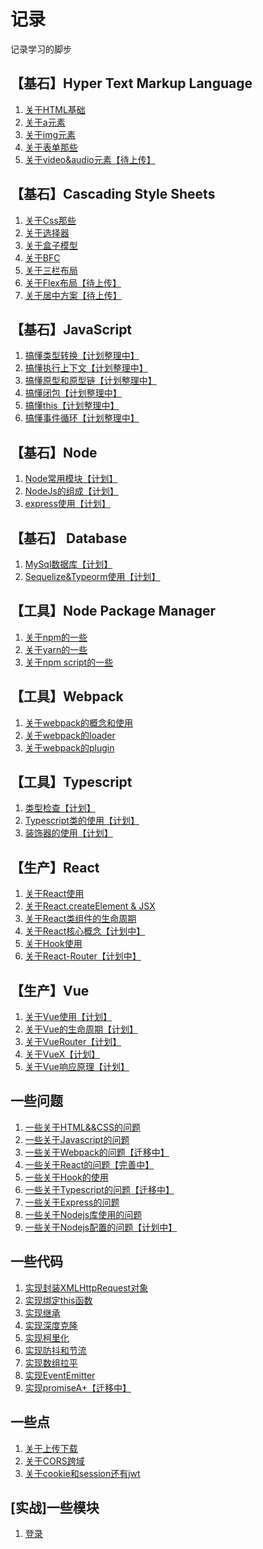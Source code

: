 # 记录

记录学习的脚步 

## 【基石】Hyper Text Markup Language

1. [关于HTML基础](https://github.com/JuneJH/blog/issues/27)
2. [关于a元素](https://github.com/JuneJH/blog/issues/28)
3. [关于img元素](https://github.com/JuneJH/blog/issues/29)
4. [关于表单那些](https://github.com/JuneJH/blog/issues/30)
5. [关于video&audio元素【待上传】]()

 
## 【基石】Cascading Style Sheets

1. [关于Css那些](https://github.com/JuneJH/blog/issues/31)<br>
2. [关于选择器](https://github.com/JuneJH/blog/issues/32)<br>
3. [关于盒子模型](https://github.com/JuneJH/blog/issues/33)<br>
4. [关于BFC](https://github.com/JuneJH/blog/issues/34)<br>
5. [关于三栏布局](https://github.com/JuneJH/blog/issues/19)<br>
6. [关于Flex布局【待上传】]()<br>
7. [关于居中方案【待上传】]()<br>

 
## 【基石】JavaScript

1. [搞懂类型转换【计划整理中】](https://github.com/JuneJH/blog/issues/7)<br>
2. [搞懂执行上下文【计划整理中】](https://github.com/JuneJH/blog/issues/7)<br>
3. [搞懂原型和原型链【计划整理中】](https://github.com/JuneJH/blog/issues/7)<br>
4. [搞懂闭包【计划整理中】](https://github.com/JuneJH/blog/issues/7)<br>
5. [搞懂this【计划整理中】](https://github.com/JuneJH/blog/issues/7)<br>
6. [搞懂事件循环【计划整理中】](https://github.com/JuneJH/blog/issues/7)<br>

## 【基石】Node 

1. [Node常用模块【计划】]()<br>
2. [NodeJs的组成【计划】]()<br>
3. [express使用【计划】]()<br>

## 【基石】 Database

1. [MySql数据库【计划】]()<br>
2. [Sequelize&Typeorm使用【计划】]()<br>


## 【工具】Node Package Manager

1. [关于npm的一些]()<br>
2. [关于yarn的一些]()<br>
3. [关于npm script的一些]()<br>


## 【工具】Webpack

1. [关于webpack的概念和使用]()<br>
2. [关于webpack的loader]()<br>
3. [关于webpack的plugin]()<br>


## 【工具】Typescript

1. [类型检查【计划】]()<br>
2. [Typescript类的使用【计划】]()<br>
3. [装饰器的使用【计划】]()<br>



## 【生产】React

1. [关于React使用](https://github.com/JuneJH/blog/issues/35)<br>
2. [关于React.createElement & JSX](https://github.com/JuneJH/blog/issues/37)<br>
3. [关于React类组件的生命周期](https://github.com/JuneJH/blog/issues/38)<br>
4. [关于React核心概念【计划中】]()<br>
5. [关于Hook使用](https://github.com/JuneJH/blog/issues/36)<br>
6. [关于React-Router【计划中】]()<br>


## 【生产】Vue

1. [关于Vue使用【计划】]()<br>
2. [关于Vue的生命周期【计划】]()<br>
3. [关于VueRouter【计划】]()<br>
4. [关于VueX【计划】]()<br>
5. [关于Vue响应原理【计划】]()<br>


## 一些问题

1. [一些关于HTML&&CSS的问题](https://github.com/JuneJH/blog/issues/1)<br>
2. [一些关于Javascript的问题](https://github.com/JuneJH/blog/issues/6)<br>
3. [一些关于Webpack的问题【迁移中】](https://github.com/JuneJH/blog/issues/7)<br>
4. [一些关于React的问题【完善中】](https://github.com/JuneJH/blog/issues/8)<br>
5. [一些关于Hook的使用](https://github.com/JuneJH/blog/issues/16)<br>
6. [一些关于Typescript的问题【迁移中】](https://github.com/JuneJH/blog/issues/9)<br>
7. [一些关于Express的问题](https://github.com/JuneJH/blog/issues/11)<br>
8. [一些关于Nodejs库使用的问题](https://github.com/JuneJH/blog/issues/12)<br>
9. [一些关于Nodejs配置的问题【计划中】](https://github.com/JuneJH/blog/issues/13)<br>

## 一些代码

1. [实现封装XMLHttpRequest对象](https://github.com/JuneJH/blog/issues/18)<br>
2. [实现绑定this函数](https://github.com/JuneJH/blog/issues/20)<br>
3. [实现继承](https://github.com/JuneJH/blog/issues/26)<br>
4. [实现深度克隆](https://github.com/JuneJH/blog/issues/22)<br>
5. [实现柯里化](https://github.com/JuneJH/blog/issues/23)<br>
6. [实现防抖和节流](https://github.com/JuneJH/blog/issues/21)<br>
7. [实现数组拉平](https://github.com/JuneJH/blog/issues/24)<br>
8. [实现EventEmitter](https://github.com/JuneJH/blog/issues/25)<br>
9. [实现promiseA+【迁移中】](https://github.com/JuneJH/blog/issues/7)<br>




## 一些点

1. [关于上传下载](https://github.com/JuneJH/blog/issues/10)<br>
2. [关于CORS跨域](https://github.com/JuneJH/blog/issues/14)<br>
3. [关于cookie和session还有jwt](https://github.com/JuneJH/blog/issues/17)<br>

   
## [实战]一些模块

1. [登录](https://github.com/JuneJH/blog/issues/15)<br>




